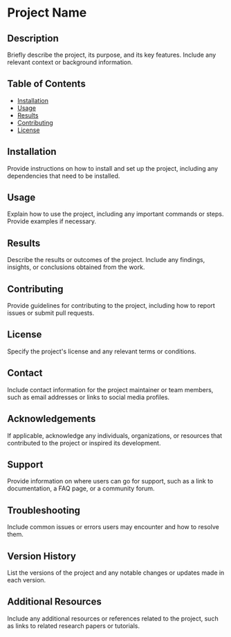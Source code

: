 # Project Name

## Description

Briefly describe the project, its purpose, and its key features. Include any relevant context or background information.

## Table of Contents

- [Installation](#installation)
- [Usage](#usage)
- [Results](#results)
- [Contributing](#contributing)
- [License](#license)

## Installation

Provide instructions on how to install and set up the project, including any dependencies that need to be installed.

## Usage

Explain how to use the project, including any important commands or steps. Provide examples if necessary.

## Results

Describe the results or outcomes of the project. Include any findings, insights, or conclusions obtained from the work.

## Contributing

Provide guidelines for contributing to the project, including how to report issues or submit pull requests.

## License

Specify the project's license and any relevant terms or conditions.

## Contact

Include contact information for the project maintainer or team members, such as email addresses or links to social media profiles.

## Acknowledgements

If applicable, acknowledge any individuals, organizations, or resources that contributed to the project or inspired its development.

## Support

Provide information on where users can go for support, such as a link to documentation, a FAQ page, or a community forum.

## Troubleshooting

Include common issues or errors users may encounter and how to resolve them.

## Version History

List the versions of the project and any notable changes or updates made in each version.

## Additional Resources

Include any additional resources or references related to the project, such as links to related research papers or tutorials.
